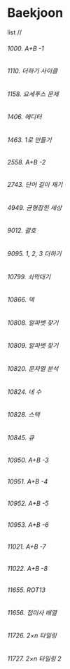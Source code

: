# Baekjoon
list 
//

###### 1000. A+B -1
###### 1110. 더하기 사이클
###### 1158. 요세푸스 문제
###### 1406. 에디터
###### 1463. 1로 만들기
###### 2558. A+B -2 
###### 2743. 단어 길이 재기
###### 4949. 균형잡힌 세상
###### 9012. 괄호
###### 9095. 1, 2, 3 더하기
###### 10799. 쇠막대기
###### 10866. 덱
###### 10808. 알파벳 찾기
###### 10809. 알파벳 찾기
###### 10820. 문자열 분석
###### 10824. 네 수
###### 10828. 스택
###### 10845. 큐
###### 10950. A+B -3 
###### 10951. A+B -4
###### 10952. A+B -5
###### 10953. A+B -6
###### 11021. A+B -7 
###### 11022. A+B -8
###### 11655. ROT13
###### 11656. 접미사 배열
###### 11726. 2×n 타일링
###### 11727. 2×n 타일링 2
